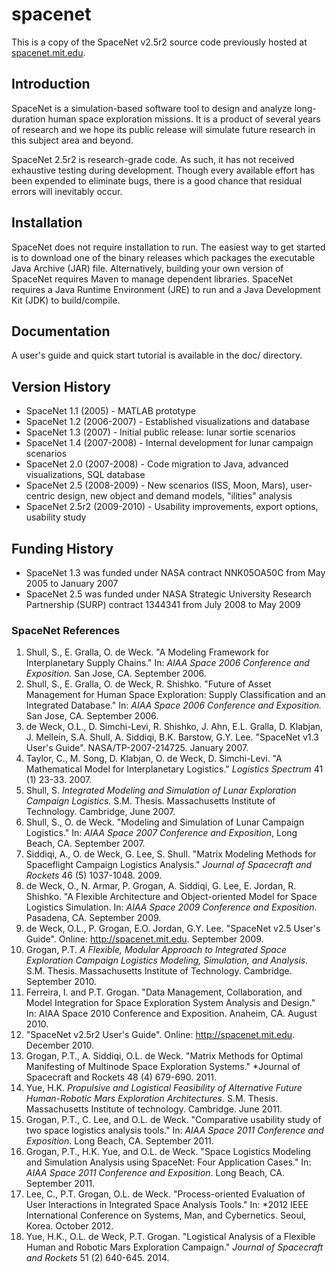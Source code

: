 # spacenet

This is a copy of the SpaceNet v2.5r2 source code previously hosted at [spacenet.mit.edu](http://spacenet.mit.edu).

## Introduction

SpaceNet is a simulation-based software tool to design and analyze long-duration human space exploration missions. It is a product of several years of research and we hope its public release will simulate future research in this subject area and beyond.

SpaceNet 2.5r2 is research-grade code. As such, it has not received exhaustive testing during development. Though every available effort has been expended to eliminate bugs, there is a good chance that residual errors will inevitably occur.

## Installation

SpaceNet does not require installation to run. The easiest way to get started is to download one of the binary releases which packages the executable Java Archive (JAR) file. Alternatively, building your own version of SpaceNet requires Maven to manage dependent libraries. SpaceNet requires a Java Runtime Environment (JRE) to run and a Java Development Kit (JDK) to build/compile.

## Documentation

A user's guide and quick start tutorial is available in the doc/ directory.

## Version History
 * SpaceNet 1.1 (2005) - MATLAB prototype
 * SpaceNet 1.2 (2006-2007) - Established visualizations and database
 * SpaceNet 1.3 (2007) - Initial public release: lunar sortie scenarios
 * SpaceNet 1.4 (2007-2008) - Internal development for lunar campaign scenarios
 * SpaceNet 2.0 (2007-2008) - Code migration to Java, advanced visualizations, SQL database
 * SpaceNet 2.5 (2008-2009) - New scenarios (ISS, Moon, Mars), user-centric design, new object and demand models, "ilities" analysis
 * SpaceNet 2.5r2 (2009-2010) - Usability improvements, export options, usability study

## Funding History
 * SpaceNet 1.3 was funded under NASA contract NNK05OA50C from May 2005 to January 2007
 * SpaceNet 2.5 was funded under NASA Strategic University Research Partnership (SURP) contract 1344341 from July 2008 to May 2009

### SpaceNet References

1. Shull, S., E. Gralla, O. de Weck. "A Modeling Framework for Interplanetary Supply Chains." In: *AIAA Space 2006 Conference and Exposition.* San Jose, CA. September 2006.
2. Shull, S., E. Gralla, O. de Weck, R. Shishko. "Future of Asset Management for Human Space Exploration: Supply Classification and an Integrated Database." In: *AIAA Space 2006 Conference and Exposition.* San Jose, CA. September 2006.
3. de Weck, O.L., D. Simchi-Levi, R. Shishko, J. Ahn, E.L. Gralla, D. Klabjan, J. Mellein, S.A. Shull, A. Siddiqi, B.K. Barstow, G.Y. Lee. "SpaceNet v1.3 User's Guide". NASA/TP-2007-214725. January 2007.
4. Taylor, C., M. Song, D. Klabjan, O. de Weck, D. Simchi-Levi. "A Mathematical Model for Interplanetary Logistics." *Logistics Spectrum* 41 (1) 23-33. 2007.
5. Shull, S. *Integrated Modeling and Simulation of Lunar Exploration Campaign Logistics.* S.M. Thesis. Massachusetts Institute of Technology. Cambridge, June 2007.
6. Shull, S., O. de Weck. "Modeling and Simulation of Lunar Campaign Logistics." In: *AIAA Space 2007 Conference and Exposition*, Long Beach, CA. September 2007.
7. Siddiqi, A., O. de Weck, G. Lee, S. Shull. "Matrix Modeling Methods for Spaceflight Campaign Logistics Analysis." *Journal of Spacecraft and Rockets* 46 (5) 1037-1048. 2009.
8. de Weck, O., N. Armar, P. Grogan, A. Siddiqi, G. Lee, E. Jordan, R. Shishko. "A Flexible Architecture and Object-oriented Model for Space Logistics Simulation. In: *AIAA Space 2009 Conference and Exposition*. Pasadena, CA. September 2009.
9. de Weck, O.L., P. Grogan, E.O. Jordan, G.Y. Lee. "SpaceNet v2.5 User's Guide". Online: http://spacenet.mit.edu. September 2009.
10. Grogan, P.T. *A Flexible, Modular Approach to Integrated Space Exploration Campaign Logistics Modeling, Simulation, and Analysis.* S.M. Thesis. Massachusetts Institute of Technology. Cambridge. September 2010.
11. Ferreira, I. and P.T. Grogan. "Data Management, Collaboration, and Model Integration for Space Exploration System Analysis and Design." In: AIAA Space 2010 Conference and Exposition. Anaheim, CA. August 2010.
12. "SpaceNet v2.5r2 User's Guide". Online: http://spacenet.mit.edu. December 2010.
13. Grogan, P.T., A. Siddiqi, O.L. de Weck. "Matrix Methods for Optimal Manifesting of Multinode Space Exploration Systems." *Journal of Spacecraft and Rockets 48 (4) 679-690. 2011.
14. Yue, H.K. *Propulsive and Logistical Feasibility of Alternative Future Human-Robotic Mars Exploration Architectures.* S.M. Thesis. Massachusetts Institute of technology. Cambridge. June 2011.
15. Grogan, P.T., C. Lee, and O.L. de Weck. "Comparative usability study of two space logistics analysis tools." In: *AIAA Space 2011 Conference and Exposition*. Long Beach, CA. September 2011.
16. Grogan, P.T., H.K. Yue, and O.L. de Weck. "Space Logistics Modeling and Simulation Analysis using SpaceNet: Four Application Cases." In: *AIAA Space 2011 Conference and Exposition*. Long Beach, CA. September 2011.
17. Lee, C., P.T. Grogan, O.L. de Weck. "Process-oriented Evaluation of User Interactions in Integrated Space Analysis Tools." In: *2012 IEEE International Conference on Systems, Man, and Cybernetics. Seoul, Korea. October 2012.
18. Yue, H.K., O.L. de Weck, P.T. Grogan. "Logistical Analysis of a Flexible Human and Robotic Mars Exploration Campaign." *Journal of Spacecraft and Rockets* 51 (2) 640-645. 2014.
